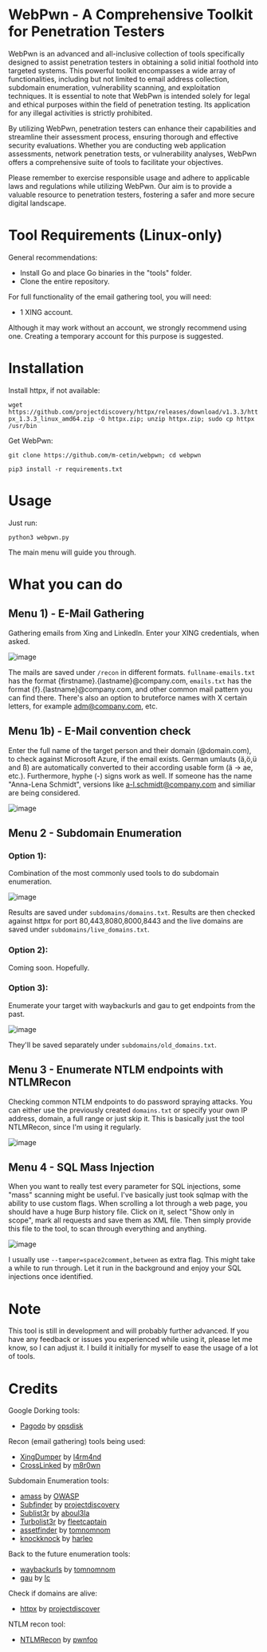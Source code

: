 # WebPwn - A Comprehensive Toolkit for Penetration Testers

WebPwn is an advanced and all-inclusive collection of tools specifically designed to assist penetration testers in obtaining a solid initial foothold into targeted systems. This powerful toolkit encompasses a wide array of functionalities, including but not limited to email address collection, subdomain enumeration, vulnerability scanning, and exploitation techniques. It is essential to note that WebPwn is intended solely for legal and ethical purposes within the field of penetration testing. Its application for any illegal activities is strictly prohibited.

By utilizing WebPwn, penetration testers can enhance their capabilities and streamline their assessment process, ensuring thorough and effective security evaluations. Whether you are conducting web application assessments, network penetration tests, or vulnerability analyses, WebPwn offers a comprehensive suite of tools to facilitate your objectives.

Please remember to exercise responsible usage and adhere to applicable laws and regulations while utilizing WebPwn. Our aim is to provide a valuable resource to penetration testers, fostering a safer and more secure digital landscape.

# Tool Requirements (Linux-only)

General recommendations:

+ Install Go and place Go binaries in the "tools" folder.
+ Clone the entire repository.

For full functionality of the email gathering tool, you will need:

+ 1 XING account.

Although it may work without an account, we strongly recommend using one. Creating a temporary account for this purpose is suggested.

# Installation

Install httpx, if not available:

```wget https://github.com/projectdiscovery/httpx/releases/download/v1.3.3/httpx_1.3.3_linux_amd64.zip -O httpx.zip; unzip httpx.zip; sudo cp httpx /usr/bin```

Get WebPwn:

```git clone https://github.com/m-cetin/webpwn; cd webpwn```

```pip3 install -r requirements.txt```

# Usage

Just run:

`python3 webpwn.py`

The main menu will guide you through.

# What you can do

## Menu 1) - E-Mail Gathering
Gathering emails from Xing and LinkedIn. Enter your XING credentials, when asked. 

![image](https://github.com/m-cetin/webpwn/assets/102237861/bbef7ae8-56ce-4254-a96b-b1d2e5742454)

The mails are saved under `/recon` in different formats. `fullname-emails.txt` has the format {firstname}.{lastname}@company.com, `emails.txt` has the format {f}.{lastname}@company.com, and other common mail pattern you can find there. There's also an option to bruteforce names with X certain letters, for example adm@company.com, etc.

## Menu 1b) - E-Mail convention check
Enter the full name of the target person and their domain (@domain.com), to check against Microsoft Azure, if the email exists. German umlauts (ä,ö,ü and ß) are automatically converted to their according usable form (ä -> ae, etc.). Furthermore, hyphe (-) signs work as well. If someone has the name "Anna-Lena Schmidt", versions like a-l.schmidt@company.com and similiar are being considered. 

![image](https://github.com/m-cetin/webpwn/assets/102237861/4db52e31-225c-4b14-8bbb-ae8640e9685b)

## Menu 2 - Subdomain Enumeration

### Option 1): 
Combination of the most commonly used tools to do subdomain enumeration.

![image](https://github.com/m-cetin/webpwn/assets/102237861/9b202680-f761-4c7e-a73b-42faba813400)

Results are saved under `subdomains/domains.txt`. Results are then checked against httpx for port 80,443,8080,8000,8443 and the live domains are saved under `subdomains/live_domains.txt`.

### Option 2): 
Coming soon. Hopefully. 

### Option 3): 
Enumerate your target with waybackurls and gau to get endpoints from the past. 

![image](https://github.com/m-cetin/webpwn/assets/102237861/447cb472-69a7-4b05-bea9-90f2c1b40e12)

They'll be saved separately under `subdomains/old_domains.txt`. 

## Menu 3 - Enumerate NTLM endpoints with NTLMRecon
Checking common NTLM endpoints to do password spraying attacks. You can either use the previously created `domains.txt` or specify your own IP address, domain, a full range or just skip it. This is basically just the tool NTLMRecon, since I'm using it regularly.

![image](https://github.com/m-cetin/webpwn/assets/102237861/c853648c-56d3-4697-b6dc-6a191108c2ac)

## Menu 4 - SQL Mass Injection
When you want to really test every parameter for SQL injections, some "mass" scanning might be useful. I've basically just took sqlmap with the ability to use custom flags. When scrolling a lot through a web page, you should have a huge Burp history file. Click on it, select "Show only in scope", mark all requests and save them as XML file. Then simply provide this file to the tool, to scan through everything and anything.

![image](https://github.com/m-cetin/webpwn/assets/102237861/783429be-7884-4653-a00b-93117e127e36)

I usually use `--tamper=space2comment,between` as extra flag. This might take a while to run through. Let it run in the background and enjoy your SQL injections once identified.

# Note
This tool is still in development and will probably further advanced. If you have any feedback or issues you experienced while using it, please let me know, so I can adjust it. I build it initially for myself to ease the usage of a lot of tools. 

# Credits
Google Dorking tools:
- [Pagodo](https://github.com/opsdisk/pagodo) by [opsdisk](https://github.com/opsdisk)

Recon (email gathering) tools being used:
- [XingDumper](https://github.com/l4rm4nd/XingDumper) by [l4rm4nd](https://github.com/l4rm4nd)
- [CrossLinked](https://github.com/m8r0wn/CrossLinked) by [m8r0wn](https://github.com/m8r0wn)

Subdomain Enumeration tools:
- [amass](https://github.com/OWASP/Amass) by [OWASP](https://github.com/OWASP)
- [Subfinder](https://github.com/projectdiscovery/subfinder) by [projectdiscovery](https://github.com/projectdiscovery)
- [Sublist3r](https://github.com/aboul3la/Sublist3r) by [aboul3la](https://github.com/aboul3la)
- [Turbolist3r](https://github.com/fleetcaptain/Turbolist3r) by [fleetcaptain](https://github.com/fleetcaptain)
- [assetfinder](https://github.com/tomnomnom/assetfinder) by [tomnomnom](https://github.com/tomnomnom)
- [knockknock](https://github.com/harleo/knockknock) by [harleo](https://github.com/harleo)

Back to the future enumeration tools:
- [waybackurls](https://github.com/tomnomnom/waybackurls) by [tomnomnom](https://github.com/tomnomnom)
- [gau](https://github.com/lc/gau) by [lc](https://github.com/lc)

Check if domains are alive:
- [httpx](https://github.com/projectdiscovery/httpx) by [projectdiscover](https://github.com/projectdiscovery)

NTLM recon tool:
- [NTLMRecon](https://github.com/pwnfoo/NTLMRecon) by [pwnfoo](https://github.com/pwnfoo)
